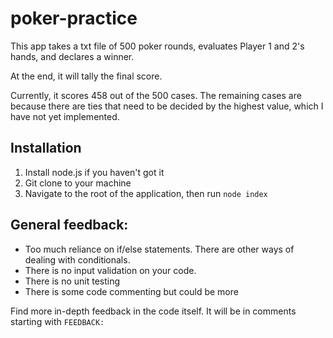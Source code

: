 # poker-practice
This app takes a txt file of 500 poker rounds, evaluates Player 1 and 2's hands, and declares a winner.

At the end, it will tally the final score. 

Currently, it scores 458 out of the 500 cases. The remaining cases are because there are ties that need to be decided by the highest value, which I have not yet implemented. 

## Installation

1. Install node.js if you haven't got it
2. Git clone to your machine 
3. Navigate to the root of the application, then run `node index` 


## General feedback:

* Too much reliance on if/else statements. There are other ways of dealing with conditionals.
* There is no input validation on your code.
* There is no unit testing 
* There is some code commenting but could be more

Find more in-depth feedback in the code itself. It will be in comments starting with `FEEDBACK:`